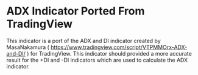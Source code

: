 # ADX Indicator Ported From TradingView

This indicator is a port of the ADX and DI indicator created by MasaNakamura ( https://www.tradingview.com/script/VTPMMOrx-ADX-and-DI/ ) for TradingView. This indicator should provided a more accurate result for the +DI and -DI indicators which are used to calculate the ADX indicator.

